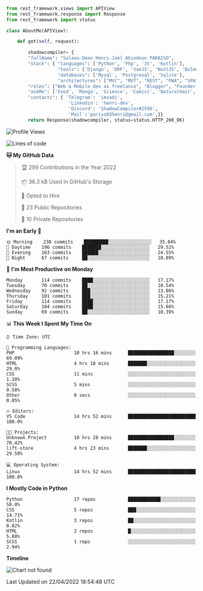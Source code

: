 ###
```python
from rest_framework.views import APIView
from rest_framework.response import Response
from rest_framework import status

class AboutMe(APIView):

    def get(self, request):

        shadowcompiler= {
        "fullName": "Salaou-Deen Henri-Joël Abiodoun PARAISO",
        "stack": { "languages": ['Python', 'Php', 'JS', 'Kotlin'],
                   "tools": ['Django', 'DRF', 'VueJS', 'NuxtJS', 'Bulma', 'Beufy'],
                   "databases": ['Mysql', 'Postgresql', 'Sqlite'],
                   "architectures": ["MVC", "MVT", "REST", "PWA", "SPA"]},        
        "roles": ["Web & Mobile dev as freelance", "Blogger", "Founder at @henrid3v", "Mentor"],
        "askMe": ['Food', 'Manga', 'Science', 'Comics', 'NaturalHair', 'Photography', 'Tech', 'Programming'],
        "contacts": { 'Telegram': 'imsadi',
                       'Linkedin': 'henri-dev',
                       'Discord': 'ShadowCompiler#2596',
                       'Mail':'pariso03henri@gmail.com',}}
        return Response(shadowcompiler, status=status.HTTP_200_OK)

```                    

<!--START_SECTION:waka-->
![Profile Views](http://img.shields.io/badge/Profile%20Views-0-blue)

![Lines of code](https://img.shields.io/badge/From%20Hello%20World%20I%27ve%20Written-23%20Thousand%20lines%20of%20code-blue)

**🐱 My GitHub Data** 

> 🏆 299 Contributions in the Year 2022
 > 
> 📦 36.3 kB Used in GitHub's Storage 
 > 
> 💼 Opted to Hire
 > 
> 📜 23 Public Repositories 
 > 
> 🔑 10 Private Repositories  
 > 
**I'm an Early 🐤** 

```text
🌞 Morning    238 commits    █████████░░░░░░░░░░░░░░░░   35.84% 
🌆 Daytime    196 commits    ███████░░░░░░░░░░░░░░░░░░   29.52% 
🌃 Evening    163 commits    ██████░░░░░░░░░░░░░░░░░░░   24.55% 
🌙 Night      67 commits     ██░░░░░░░░░░░░░░░░░░░░░░░   10.09%

```
📅 **I'm Most Productive on Monday** 

```text
Monday       114 commits    ████░░░░░░░░░░░░░░░░░░░░░   17.17% 
Tuesday      70 commits     ██░░░░░░░░░░░░░░░░░░░░░░░   10.54% 
Wednesday    92 commits     ███░░░░░░░░░░░░░░░░░░░░░░   13.86% 
Thursday     101 commits    ███░░░░░░░░░░░░░░░░░░░░░░   15.21% 
Friday       114 commits    ████░░░░░░░░░░░░░░░░░░░░░   17.17% 
Saturday     104 commits    ████░░░░░░░░░░░░░░░░░░░░░   15.66% 
Sunday       69 commits     ██░░░░░░░░░░░░░░░░░░░░░░░   10.39%

```


📊 **This Week I Spent My Time On** 

```text
⌚︎ Time Zone: UTC

💬 Programming Languages: 
PHP                      10 hrs 16 mins      █████████████████░░░░░░░░   69.09% 
HTML                     4 hrs 18 mins       ███████░░░░░░░░░░░░░░░░░░   29.0% 
CSS                      11 mins             ░░░░░░░░░░░░░░░░░░░░░░░░░   1.28% 
SCSS                     5 mins              ░░░░░░░░░░░░░░░░░░░░░░░░░   0.58% 
Other                    0 secs              ░░░░░░░░░░░░░░░░░░░░░░░░░   0.05%

🔥 Editors: 
VS Code                  14 hrs 52 mins      █████████████████████████   100.0%

🐱‍💻 Projects: 
Unknown Project          10 hrs 28 mins      █████████████████░░░░░░░░   70.42% 
lift-store               4 hrs 23 mins       ███████░░░░░░░░░░░░░░░░░░   29.58%

💻 Operating System: 
Linux                    14 hrs 52 mins      █████████████████████████   100.0%

```

**I Mostly Code in Python** 

```text
Python                   17 repos            ████████████░░░░░░░░░░░░░   50.0% 
CSS                      5 repos             ███░░░░░░░░░░░░░░░░░░░░░░   14.71% 
Kotlin                   3 repos             ██░░░░░░░░░░░░░░░░░░░░░░░   8.82% 
HTML                     2 repos             █░░░░░░░░░░░░░░░░░░░░░░░░   5.88% 
SCSS                     1 repo              ░░░░░░░░░░░░░░░░░░░░░░░░░   2.94%

```


**Timeline**

![Chart not found](https://raw.githubusercontent.com/shadowcompiler/shadowcompiler/main/charts/bar_graph.png) 


 Last Updated on 22/04/2022 18:54:48 UTC
<!--END_SECTION:waka-->

